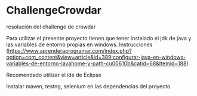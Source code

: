 # ChallengeCrowdar
resolución del challenge de crowdar

Para utilizar el presente proyecto tienen que tener instalado el jdk de java y las variables de entorno propias en windows. Instrucciones (https://www.aprenderaprogramar.com/index.php?option=com_content&view=article&id=389:configurar-java-en-windows-variables-de-entorno-javahome-y-path-cu00610b&catid=68&Itemid=188)

Recomendado utilizar el ide de Eclipse

Instalar maven, testng, selenium en las dependencias del proyecto.
